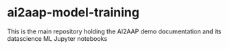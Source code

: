 # ai2aap-model-training
This is the main repository holding the AI2AAP demo documentation and its datascience ML Jupyter notebooks
